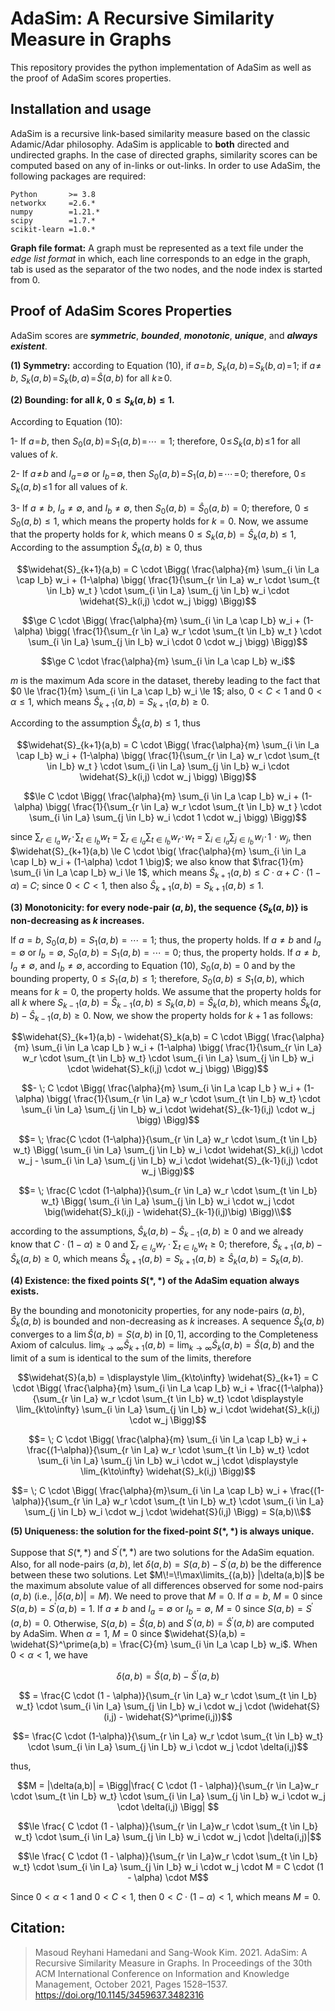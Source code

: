 # AdaSim: A Recursive Similarity Measure in Graphs

This repository provides the python implementation of AdaSim as well as the proof of AdaSim scores properties.

## Installation and usage
AdaSim is a recursive link-based similarity measure based on the classic Adamic/Adar philosophy. AdaSim is applicable to **both** directed and undirected graphs. In the case of directed graphs, similarity scores can be computed based on any of in-links or out-links. In order to use AdaSim, the following packages are required:
```
Python       >= 3.8
networkx     =2.6.*
numpy        =1.21.*
scipy        =1.7.*
scikit-learn =1.0.*
```

**Graph file format:**
A graph must be represented as a text file under the *edge list format* in which, each line corresponds to an edge in the graph, tab is used as the separator of the two nodes, and the node index is started from 0. 

## Proof of AdaSim Scores Properties
AdaSim scores are **_symmetric_**, **_bounded_**, **_monotonic_**, **_unique_**, and **_always existent_**.

**(1) Symmetry:** according to Equation (10), if $`a\!=\!b`$, $`S_k(a,b)\!=\!S_k(b,a)\!=\!1`$; if $`a\!\neq\!b`$, $`S_k(a,b)\!=\! S_k(b,a)\! =\! \widehat{S}(a,b)`$ for all $`k \! \ge\!  0`$.

**(2) Bounding: for all $k$,  $0 \le S_k(a,b) \le 1$.**

According to Equation (10): 

1- If $`a\!=\!b`$, then $`S_0(a,b)\!=\!S_1(a,b)\!=\!\cdots=1`$; therefore, $`0\! \le\! S_k(a,b)\! \le\! 1`$ for all values of $`k`$. 

2- If $`a\!\neq \!b`$ and $`I_a\!=\!\emptyset`$ or $`I_b\!=\!\emptyset`$, then $`S_0(a,b)\!=\!S_1(a,b)\!=\!\cdots\!=\!0`$; therefore, $`0\! \le \!S_k(a,b)\! \le\! 1`$ for all values of $`k`$.

3- If $a\neq b$, $I_a \neq \emptyset$, and $I_b \neq \emptyset$, then $S_0(a,b) = \widehat{S}_0(a,b) = 0$; therefore, $0 \le S_0(a,b) \le 1$, which means the property holds for $k=0$. Now, we assume that the property holds for $k$, which means $0 \le S_k(a,b) = \widehat{S}_k(a,b) \le 1$, According to the assumption $\widehat{S}_k(a,b) \ge 0$, thus

```math
\widehat{S}_{k+1}(a,b) = C \cdot \Bigg( \frac{\alpha}{m} \sum_{i \in I_a \cap I_b} w_i + (1-\alpha) \bigg( \frac{1}{\sum_{r \in I_a} w_r \cdot \sum_{t \in I_b} w_t } \cdot \sum_{i \in I_a} \sum_{j \in I_b} w_i \cdot \widehat{S}_k(i,j) \cdot w_j \bigg) \Bigg)
```
```math
\ge C \cdot \Bigg( \frac{\alpha}{m} \sum_{i \in I_a \cap I_b} w_i + (1-\alpha) \bigg( \frac{1}{\sum_{r \in I_a} w_r \cdot \sum_{t \in I_b} w_t } \cdot \sum_{i \in I_a} \sum_{j \in I_b} w_i \cdot 0 \cdot w_j \bigg) \Bigg)
```
```math
\ge C \cdot \frac{\alpha}{m} \sum_{i \in I_a \cap I_b} w_i
```

$`m`$ is the maximum Ada score in the dataset, thereby leading to the fact that $`0 \le \frac{1}{m} \sum_{i \in I_a \cap I_b} w_i \le 1`$; also, $`0 < C < 1`$ and $`0 < \alpha \le 1`$, which means $`\widehat{S}_{k+1}(a,b) = S_{k+1}(a,b) \ge 0`$.

According to the assumption $`\widehat{S}_k(a,b) \le 1`$, thus

```math
\widehat{S}_{k+1}(a,b) = C \cdot \Bigg( \frac{\alpha}{m} \sum_{i \in I_a \cap I_b} w_i + (1-\alpha) \bigg( \frac{1}{\sum_{r \in I_a} w_r \cdot \sum_{t \in I_b} w_t } \cdot \sum_{i \in I_a} \sum_{j \in I_b} w_i \cdot \widehat{S}_k(i,j) \cdot w_j \bigg) \Bigg)
```
```math
\le C \cdot \Bigg( \frac{\alpha}{m} \sum_{i \in I_a \cap I_b} w_i + (1-\alpha) \bigg( \frac{1}{\sum_{r \in I_a} w_r \cdot \sum_{t \in I_b} w_t } \cdot \sum_{i \in I_a} \sum_{j \in I_b} w_i \cdot 1 \cdot w_j \bigg) \Bigg)
```

since $`\sum_{r \in I_a} \!w_r\! \cdot \!\sum_{t \in I_b} w_t`$ = $`\sum_{r \in I_a} \sum_{t \in I_b} w_r \!\cdot\! w_t`$ = $`\sum_{i \in I_a} \sum_{j \in I_b}\! w_i\! \cdot\! 1 \!\cdot w_j`$, 
then $`\widehat{S}_{k+1}(a,b) \le C \cdot \big( \frac{\alpha}{m} \sum_{i \in I_a \cap I_b} w_i + (1-\alpha) \cdot 1 \big)`$; we also know that $`\frac{1}{m} \sum_{i \in I_a \cap I_b} w_i \le 1`$, which means $`\widehat{S}_{k+1}(a,b) \le C \cdot \alpha + C \cdot (1-\alpha) `$ = $`C`$; since $`0 < C < 1`$, then also $`\widehat{S}_{k+1}(a,b) = S_{k+1}(a,b) \le 1`$.

**(3) Monotonicity: for every node-pair $(a,b)$, the sequence $`\{S_k(a,b)\}`$ is non-decreasing as $k$ increases.**

If $`a=b`$, $`S_0(a,b) = S_1(a,b) = \cdots = 1`$; thus, the property holds. If $`a \neq b`$ and $`I_a=\emptyset`$ or $`I_b=\emptyset`$, $`S_0(a,b) = S_1(a,b) = \cdots = 0`$; thus, the property holds. If $`a \neq b`$, $`I_a \neq \emptyset`$, and $`I_b \neq \emptyset`$, according to Equation (10), $`S_0(a,b)=0`$ and by the bounding property, $`0 \le S_1(a,b) \le 1`$; therefore, $`S_0(a,b) \le S_1(a,b)`$, which means for $`k=0`$, the property holds. We assume that the property holds for all $`k`$ where $`S_{k-1}(a,b) = \widehat{S}_{k-1}(a,b) \le S_k(a,b) = \widehat{S}_k(a,b)`$, which means $`\widehat{S}_k(a,b) - \widehat{S}_{k-1}(a,b) \ge 0`$. Now, we show the property holds for $`k+1`$ as follows:

```math
\widehat{S}_{k+1}(a,b) - \widehat{S}_k(a,b) = C \cdot \Bigg( \frac{\alpha}{m} \sum_{i \in I_a \cap I_b } w_i + (1-\alpha) \bigg( \frac{1}{\sum_{r \in I_a} w_r \cdot \sum_{t \in I_b} w_t} \cdot \sum_{i \in I_a} \sum_{j \in I_b} w_i \cdot \widehat{S}_k(i,j) \cdot w_j \bigg) \Bigg)
```
```math
- \; C \cdot \Bigg( \frac{\alpha}{m} \sum_{i \in I_a \cap I_b } w_i + (1-\alpha) \bigg( \frac{1}{\sum_{r \in I_a} w_r \cdot \sum_{t \in I_b} w_t} \cdot \sum_{i \in I_a} \sum_{j \in I_b} w_i \cdot \widehat{S}_{k-1}(i,j) \cdot w_j \bigg) \Bigg)
```
```math
= \; \frac{C \cdot (1-\alpha)}{\sum_{r \in I_a} w_r \cdot \sum_{t \in I_b} w_t} \Bigg( \sum_{i \in I_a} \sum_{j \in I_b} w_i \cdot \widehat{S}_k(i,j) \cdot w_j - \sum_{i \in I_a} \sum_{j \in I_b} w_i \cdot \widehat{S}_{k-1}(i,j) \cdot w_j \Bigg)
```
```math
= \; \frac{C \cdot (1-\alpha)}{\sum_{r \in I_a} w_r \cdot \sum_{t \in I_b} w_t}  \Bigg( \sum_{i \in I_a} \sum_{j \in I_b} w_i \cdot w_j \cdot \big(\widehat{S}_k(i,j) - \widehat{S}_{k-1}(i,j)\big) \Bigg)\\
```

according to the assumptions, $`\widehat{S}_k(a,b) - \widehat{S}_{k-1}(a,b) \ge 0`$ and we already know that $`C \cdot (1-\alpha) \ge 0`$ and $`\sum_{r \in I_a} w_r \cdot \sum_{t \in I_b} w_t \ge 0`$; therefore, $`\widehat{S}_{k+1}(a,b) - \widehat{S}_k(a,b) \ge 0`$, which means $`\widehat{S}_{k+1}(a,b) = S_{k+1}(a,b) \ge \widehat{S}_k(a,b) = S_k(a,b)`$.

**(4) Existence: the fixed points $`S(*,*)`$ of the AdaSim equation always exists.**

By the bounding and monotonicity properties, for any node-pairs $`(a,b)`$, $`\widehat{S}_k(a,b)`$ is bounded and non-decreasing as $`k`$ increases. A sequence $`\widehat{S}_k(a,b)`$ converges to a $`\lim \widehat{S}(a,b) = S(a,b)`$ in $`[0,1]`$, according to the Completeness Axiom of calculus. $`\displaystyle\lim_{k\to\infty} \widehat{S}_{k+1}(a,b) = \displaystyle\lim_{k\to\infty} \widehat{S}_k(a,b) = \widehat{S}(a,b)`$ and the limit of a sum is identical to the sum of the limits, therefore

```math
\widehat{S}(a,b) = \displaystyle \lim_{k\to\infty} \widehat{S}_{k+1} = C \cdot \Bigg( \frac{\alpha}{m} \sum_{i \in I_a \cap I_b} w_i + \frac{(1-\alpha)}{\sum_{r \in I_a} w_r \cdot \sum_{t \in I_b} w_t} \cdot \displaystyle \lim_{k\to\infty} \sum_{i \in I_a} \sum_{j \in I_b} w_i \cdot \widehat{S}_k(i,j) \cdot w_j \Bigg)
```
```math
= \; C \cdot \Bigg( \frac{\alpha}{m} \sum_{i \in I_a \cap I_b} w_i + \frac{(1-\alpha)}{\sum_{r \in I_a} w_r \cdot \sum_{t \in I_b} w_t} \cdot \sum_{i \in I_a} \sum_{j \in I_b} w_i \cdot w_j \cdot \displaystyle \lim_{k\to\infty} \widehat{S}_k(i,j) \Bigg)
```
```math
= \; C \cdot \Bigg( \frac{\alpha}{m}\sum_{i \in I_a \cap I_b} w_i + \frac{(1-\alpha)}{\sum_{r \in I_a} w_r \cdot \sum_{t \in I_b} w_t} \cdot \sum_{i \in I_a} \sum_{j \in I_b} w_i \cdot w_j \cdot \widehat{S}(i,j) \Bigg) = S(a,b)\\
```
**(5) Uniqueness: the solution for the fixed-point $`S(*,*)`$ is always unique.**

Suppose that $`S(*,*)`$ and $`S^\prime(*,*)`$ are two solutions for the AdaSim equation. Also, for all node-pairs $`(a,b)`$, let $`\delta(a,b) = S(a,b) - S^\prime(a,b)`$ be the difference between these two solutions. Let  $`M\!=\!\max\limits_{(a,b)} |\delta(a,b)|`$ be the maximum absolute value of all differences observed for some nod-pairs $`(a,b)`$ (i.e., $`|\delta(a,b)| = M)`$. We need to prove that $`M=0`$. If $`a=b`$, $`M=0`$ since $`S(a,b) = S^\prime(a,b) = 1`$. If $`a \neq b`$ and $`I_a = \emptyset`$ or $`I_b = \emptyset`$, $`M=0`$ since $`S(a,b) = S^\prime(a,b) = 0`$. Otherwise, $`S(a,b) = \widehat{S}(a,b)`$ and $`S^\prime(a,b) = \widehat{S}^\prime(a,b)`$ are computed by AdaSim. When $`\alpha=1`$, $`M=0`$ since $`\widehat{S}(a,b) = \widehat{S}^\prime(a,b) = \frac{C}{m} \sum_{i \in I_a \cap I_b} w_i`$. When $`0 < \alpha < 1`$, we have 

```math
\delta(a,b) = \widehat{S}(a,b) - \widehat{S}^\prime(a,b)
```
```math
 = \frac{C \cdot (1 - \alpha)}{\sum_{r \in I_a} w_r \cdot \sum_{t \in I_b} w_t} \cdot \sum_{i \in I_a} \sum_{j \in I_b} w_i \cdot w_j \cdot (\widehat{S}(i,j) - \widehat{S}^\prime(i,j))
```
```math
= \frac{C \cdot (1-\alpha)}{\sum_{r \in I_a} w_r \cdot \sum_{t \in I_b} w_t} \cdot \sum_{i \in I_a} \sum_{j \in I_b} w_i \cdot w_j \cdot \delta(i,j)
```

thus,

```math
M = |\delta(a,b)| = \Bigg|\frac{ C \cdot (1 - \alpha)}{\sum_{r \in I_a}w_r \cdot \sum_{t \in I_b} w_t} \cdot \sum_{i \in I_a} \sum_{j \in I_b} w_i \cdot w_j \cdot \delta(i,j) \Bigg| 
```
```math
\le \frac{ C \cdot (1 - \alpha)}{\sum_{r \in I_a}w_r \cdot \sum_{t \in I_b} w_t} \cdot \sum_{i \in I_a} \sum_{j \in I_b} w_i \cdot w_j \cdot |\delta(i,j)|
```
```math
\le \frac{ C \cdot (1 - \alpha)}{\sum_{r \in I_a}w_r \cdot \sum_{t \in I_b} w_t} \cdot \sum_{i \in I_a} \sum_{j \in I_b} w_i \cdot w_j \cdot M = C \cdot (1 - \alpha) \cdot M
```
Since $`0 < \alpha < 1`$ and $`0 < C < 1`$, then $`0 < C \cdot (1-\alpha) < 1`$, which means $`M=0`$.


## Citation:
> Masoud Reyhani Hamedani and Sang-Wook Kim. 2021. AdaSim: A Recursive Similarity Measure in Graphs. In Proceedings of the 30th ACM International Conference on Information and Knowledge Management, October 2021, Pages 1528–1537. https://doi.org/10.1145/3459637.3482316
